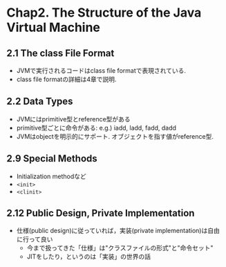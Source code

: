 # Chap2. The Structure of the Java Virtual Machine

## 2.1 The class File Format
* JVMで実行されるコードはclass file formatで表現されている.
* class file formatの詳細は4章で説明.

## 2.2 Data Types
* JVMにはprimitive型とreference型がある
* primitive型ごとに命令がある: e.g.) iadd, ladd, fadd, dadd
* JVMはobjectを明示的にサポート. オブジェクトを指す値がreference型.

## 2.9 Special Methods
* Initialization methodなど
* `<init>`
* `<clinit>`

## 2.12 Public Design, Private Implementation
* 仕様(public design)に従っていれば，実装(private implementation)は自由に行って良い
  - 今まで扱ってきた「仕様」は"クラスファイルの形式"と"命令セット"
  - JITをしたり，というのは「実装」の世界の話
